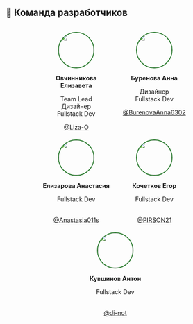 ## 👥 Команда разработчиков

<div align="center" style="display: flex; flex-wrap: wrap; justify-content: center; gap: 20px; margin: 2rem 0;">

<div style="width: 160px; text-align: center;">
  <img src="https://avatars.githubusercontent.com/u/191477093?v=4" width="80" style="border-radius: 50%; border: 2px solid #2e7d32;"/>
  <p><b>Овчинникова Елизавета</b></p>
  <p>Team Lead<br>Дизайнер<br>Fullstack Dev</p>
  <a href="https://github.com/Liza-O">@Liza-O</a>
</div>

<div style="width: 160px; text-align: center;">
  <img src="https://avatars.githubusercontent.com/u/191490969?v=4" width="80" style="border-radius: 50%; border: 2px solid #2e7d32;"/>
  <p><b>Буренова Анна</b></p>
  <p>Дизайнер<br>Fullstack Dev</p>
  <a href="https://github.com/BurenovaAnna6302">@BurenovaAnna6302</a>
</div>

<div style="width: 160px; text-align: center;">
  <img src="https://avatars.githubusercontent.com/u/166629949?v=4" width="80" style="border-radius: 50%; border: 2px solid #2e7d32;"/>
  <p><b>Елизарова Анастасия</b></p>
  <p>Fullstack Dev<br>&nbsp;</p>
  <a href="https://github.com/Anastasia011s">@Anastasia011s</a>
</div>

<div style="width: 160px; text-align: center;">
  <img src="https://avatars.githubusercontent.com/u/159873153?v=4" width="80" style="border-radius: 50%; border: 2px solid #2e7d32;"/>
  <p><b>Кочетков Егор</b></p>
  <p>Fullstack Dev<br>&nbsp;</p>
  <a href="https://github.com/PIRSON21">@PIRSON21</a>
</div>

<div style="width: 160px; text-align: center;">
  <img src="https://avatars.githubusercontent.com/u/160622634?v=4" width="80" style="border-radius: 50%; border: 2px solid #2e7d32;"/>
  <p><b>Кувшинов Антон</b></p>
  <p>Fullstack Dev<br>&nbsp;</p>
  <a href="https://github.com/di-not">@di-not</a>
</div>

</div>
